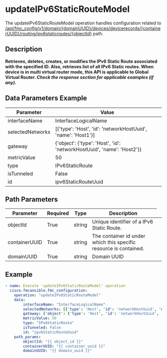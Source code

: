 # updateIPv6StaticRouteModel

The updateIPv6StaticRouteModel operation handles configuration related to [/api/fmc_config/v1/domain/{domainUUID}/devices/devicerecords/{containerUUID}/routing/ipv6staticroutes/{objectId}](/paths//api/fmc_config/v1/domain/{domain_uuid}/devices/devicerecords/{container_uuid}/routing/ipv6staticroutes/{object_id}.md) path.&nbsp;
## Description
**Retrieves, deletes, creates, or modifies the IPv6 Static Route associated with the specified ID. Also, retrieves list of all IPv6 Static routes. When device is in multi virtual router mode, this API is applicable to Global Virtual Router. _Check the response section for applicable examples (if any)._**

## Data Parameters Example
| Parameter | Value |
| --------- | -------- |
| interfaceName | InterfaceLogicalName |
| selectedNetworks | [{'type': 'Host', 'id': 'networkHostUuid', 'name': 'Host1'}] |
| gateway | {'object': {'type': 'Host', 'id': 'networkHostUuid', 'name': 'Host2'}} |
| metricValue | 50 |
| type | IPv6StaticRoute |
| isTunneled | False |
| id | ipv6StaticRouteUuid |

## Path Parameters
| Parameter | Required | Type | Description |
| --------- | -------- | ---- | ----------- |
| objectId | True | string <td colspan=3> Unique identifier of a IPv6 Static Route. |
| containerUUID | True | string <td colspan=3> The container id under which this specific resource is contained. |
| domainUUID | True | string <td colspan=3> Domain UUID |

## Example
```yaml
- name: Execute 'updateIPv6StaticRouteModel' operation
  cisco.fmcansible.fmc_configuration:
    operation: "updateIPv6StaticRouteModel"
    data:
        interfaceName: "InterfaceLogicalName"
        selectedNetworks: [{'type': 'Host', 'id': 'networkHostUuid', 'name': 'Host1'}]
        gateway: {'object': {'type': 'Host', 'id': 'networkHostUuid', 'name': 'Host2'}}
        metricValue: 50
        type: "IPv6StaticRoute"
        isTunneled: False
        id: "ipv6StaticRouteUuid"
    path_params:
        objectId: "{{ object_id }}"
        containerUUID: "{{ container_uuid }}"
        domainUUID: "{{ domain_uuid }}"

```